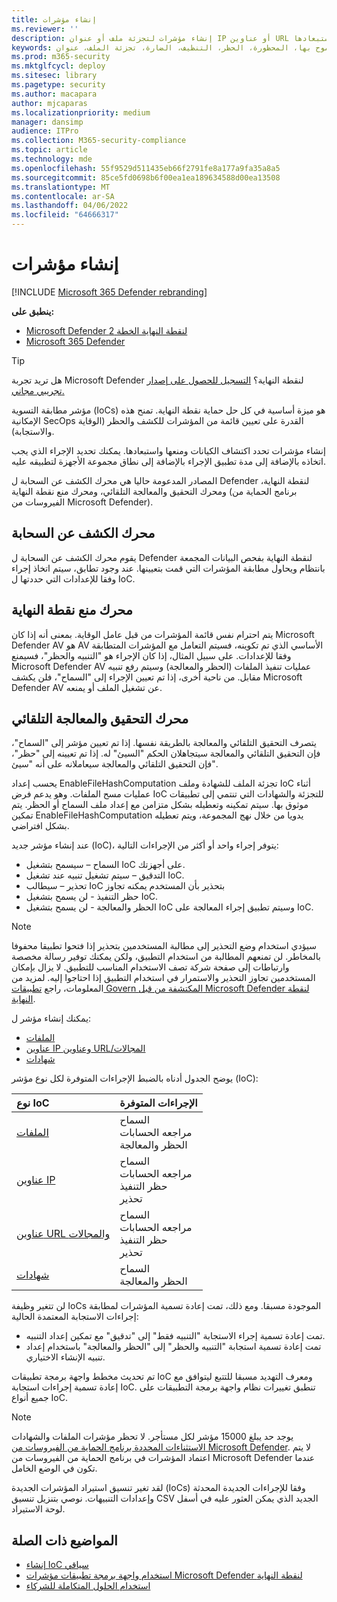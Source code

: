 ```yaml
---
title: إنشاء مؤشرات
ms.reviewer: ''
description: إنشاء مؤشرات لتجزئة ملف أو عنوان IP أو عناوين URL أو المجالات التي تحدد الكشف عن الكيانات ومنعها واستبعادها.
keywords: الإدارة، المسموح بها، المحظورة، الحظر، التنظيف، الضارة، تجزئة الملف، عنوان ip، urls، المجال
ms.prod: m365-security
ms.mktglfcycl: deploy
ms.sitesec: library
ms.pagetype: security
ms.author: macapara
author: mjcaparas
ms.localizationpriority: medium
manager: dansimp
audience: ITPro
ms.collection: M365-security-compliance
ms.topic: article
ms.technology: mde
ms.openlocfilehash: 55f9529d511435eb66f2791fe8a177a9fa35a8a5
ms.sourcegitcommit: 85ce5fd0698b6f00ea1ea189634588d00ea13508
ms.translationtype: MT
ms.contentlocale: ar-SA
ms.lasthandoff: 04/06/2022
ms.locfileid: "64666317"
---
```

# <a name="create-indicators"></a>إنشاء مؤشرات

[!INCLUDE [Microsoft 365 Defender rebranding](../../includes/microsoft-defender.md)]

**ينطبق على:**

- [Microsoft Defender لنقطة النهاية الخطة 2](https://go.microsoft.com/fwlink/p/?linkid=2154037)
- [Microsoft 365 Defender](https://go.microsoft.com/fwlink/?linkid=2118804)

> [!TIP]
>
> هل تريد تجربة Microsoft Defender لنقطة النهاية؟ [التسجيل للحصول على إصدار تجريبي مجاني.](https://www.microsoft.com/WindowsForBusiness/windows-atp?ocid=docs-wdatp-automationexclusionlist-abovefoldlink)

مؤشر مطابقة التسوية (IoCs) هو ميزة أساسية في كل حل حماية نقطة النهاية. تمنح هذه الإمكانية SecOps القدرة على تعيين قائمة من المؤشرات للكشف والحظر (الوقاية والاستجابة).

إنشاء مؤشرات تحدد اكتشاف الكيانات ومنعها واستبعادها. يمكنك تحديد الإجراء الذي يجب اتخاذه بالإضافة إلى مدة تطبيق الإجراء بالإضافة إلى نطاق مجموعة الأجهزة لتطبيقه عليه.

المصادر المدعومة حاليا هي محرك الكشف عن السحابة ل Defender لنقطة النهاية، ومحرك التحقيق والمعالجة التلقائي، ومحرك منع نقطة النهاية (برنامج الحماية من الفيروسات من Microsoft Defender).

## <a name="cloud-detection-engine"></a>محرك الكشف عن السحابة

يقوم محرك الكشف عن السحابة ل Defender لنقطة النهاية بفحص البيانات المجمعة بانتظام ويحاول مطابقة المؤشرات التي قمت بتعيينها. عند وجود تطابق، سيتم اتخاذ إجراء وفقا للإعدادات التي حددتها ل IoC.

## <a name="endpoint-prevention-engine"></a>محرك منع نقطة النهاية

يتم احترام نفس قائمة المؤشرات من قبل عامل الوقاية. بمعنى أنه إذا كان Microsoft Defender AV هو AV الأساسي الذي تم تكوينه، فسيتم التعامل مع المؤشرات المتطابقة وفقا للإعدادات. على سبيل المثال، إذا كان الإجراء هو "التنبيه والحظر"، فسيمنع Microsoft Defender AV عمليات تنفيذ الملفات (الحظر والمعالجة) وسيتم رفع تنبيه مقابل. من ناحية أخرى، إذا تم تعيين الإجراء إلى "السماح"، فلن يكشف Microsoft Defender AV عن تشغيل الملف أو يمنعه.

## <a name="automated-investigation-and-remediation-engine"></a>محرك التحقيق والمعالجة التلقائي

يتصرف التحقيق التلقائي والمعالجة بالطريقة نفسها. إذا تم تعيين مؤشر إلى "السماح"، فإن التحقيق التلقائي والمعالجة سيتجاهلان الحكم "السيئ" له. إذا تم تعيينه إلى "حظر"، فإن التحقيق التلقائي والمعالجة سيعاملانه على أنه "سيئ".

يحسب إعداد EnableFileHashComputation تجزئة الملف للشهادة وملف IoC أثناء عمليات مسح الملفات. وهو يدعم فرض IoC للتجزئة والشهادات التي تنتمي إلى تطبيقات موثوق بها. سيتم تمكينه وتعطيله بشكل متزامن مع إعداد ملف السماح أو الحظر. يتم تمكين EnableFileHashComputation يدويا من خلال نهج المجموعة، ويتم تعطيله بشكل افتراضي.

عند إنشاء مؤشر جديد (IoC)، يتوفر إجراء واحد أو أكثر من الإجراءات التالية:

- السماح – سيسمح بتشغيل IoC على أجهزتك.
- التدقيق – سيتم تشغيل تنبيه عند تشغيل IoC.
- تحذير – سيطالب IoC بتحذير بأن المستخدم يمكنه تجاوز 
- حظر التنفيذ - لن يسمح بتشغيل IoC.
- الحظر والمعالجة - لن يسمح بتشغيل IoC وسيتم تطبيق إجراء المعالجة على IoC.

>[!NOTE]
> سيؤدي استخدام وضع التحذير إلى مطالبة المستخدمين بتحذير إذا فتحوا تطبيقا محفوفا بالمخاطر. لن تمنعهم المطالبة من استخدام التطبيق، ولكن يمكنك توفير رسالة مخصصة وارتباطات إلى صفحة شركة تصف الاستخدام المناسب للتطبيق. لا يزال بإمكان المستخدمين تجاوز التحذير والاستمرار في استخدام التطبيق إذا احتاجوا إليه. لمزيد من المعلومات، راجع [تطبيقات Govern المكتشفة من قبل Microsoft Defender لنقطة النهاية](/cloud-app-security/mde-govern).

يمكنك إنشاء مؤشر ل:

- [الملفات](indicator-file.md)
- [عناوين IP وعناوين URL/المجالات](indicator-ip-domain.md)
- [شهادات](indicator-certificates.md)

يوضح الجدول أدناه بالضبط الإجراءات المتوفرة لكل نوع مؤشر (IoC):

| نوع IoC | الإجراءات المتوفرة |
|:---|:---|
| [الملفات](indicator-file.md) | السماح <br> مراجعه الحسابات <br> الحظر والمعالجة |
| [عناوين IP](indicator-ip-domain.md) | السماح <br> مراجعه الحسابات <br> حظر التنفيذ <br> تحذير |
| [عناوين URL والمجالات](indicator-ip-domain.md) | السماح <br> مراجعه الحسابات <br> حظر التنفيذ<br> تحذير |
| [شهادات](indicator-certificates.md) | السماح <br> الحظر والمعالجة |

لن تتغير وظيفة IoCs الموجودة مسبقا. ومع ذلك، تمت إعادة تسمية المؤشرات لمطابقة إجراءات الاستجابة المعتمدة الحالية:

- تمت إعادة تسمية إجراء الاستجابة "التنبيه فقط" إلى "تدقيق" مع تمكين إعداد التنبيه.
- تمت إعادة تسمية استجابة "التنبيه والحظر" إلى "الحظر والمعالجة" باستخدام إعداد تنبيه الإنشاء الاختياري.

تم تحديث مخطط واجهة برمجة تطبيقات IoC ومعرف التهديد مسبقا للتتبع ليتوافق مع إعادة تسمية إجراءات استجابة IoC. تنطبق تغييرات نظام واجهة برمجة التطبيقات على جميع أنواع IoC.

> [!Note]
> يوجد حد يبلغ 15000 مؤشر لكل مستأجر. لا تحظر مؤشرات الملفات والشهادات [الاستثناءات المحددة برنامج الحماية من الفيروسات من Microsoft Defender](/windows/security/threat-protection/microsoft-defender-antivirus/configure-exclusions-microsoft-defender-antivirus). لا يتم اعتماد المؤشرات في برنامج الحماية من الفيروسات من Microsoft Defender عندما تكون في الوضع الخامل.
>
> لقد تغير تنسيق استيراد المؤشرات الجديدة (IoCs) وفقا للإجراءات الجديدة المحدثة وإعدادات التنبيهات. نوصي بتنزيل تنسيق CSV الجديد الذي يمكن العثور عليه في أسفل لوحة الاستيراد.

## <a name="related-topics"></a>المواضيع ذات الصلة

- [إنشاء IoC سياقي](respond-file-alerts.md#add-indicator-to-block-or-allow-a-file)
- [استخدام واجهة برمجة تطبيقات مؤشرات Microsoft Defender لنقطة النهاية](ti-indicator.md)
- [استخدام الحلول المتكاملة للشركاء](partner-applications.md)
